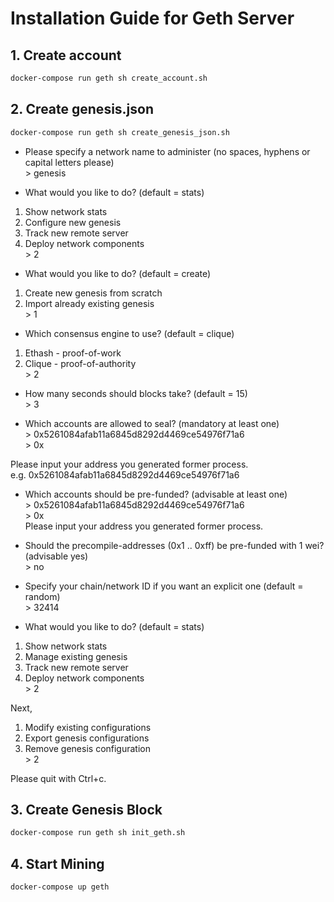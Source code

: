 # Installation Guide for Geth Server

## 1. Create account

```sh
docker-compose run geth sh create_account.sh
```

## 2. Create genesis.json

```sh
docker-compose run geth sh create_genesis_json.sh
```

* Please specify a network name to administer (no spaces, hyphens or capital letters please)  
\> genesis

* What would you like to do? (default = stats)

 1. Show network stats
 2. Configure new genesis
 3. Track new remote server
 4. Deploy network components  
\> 2

* What would you like to do? (default = create)

 1. Create new genesis from scratch
 2. Import already existing genesis  
\> 1

* Which consensus engine to use? (default = clique)

 1. Ethash - proof-of-work
 2. Clique - proof-of-authority  
\> 2

* How many seconds should blocks take? (default = 15)  
\> 3

* Which accounts are allowed to seal? (mandatory at least one)  
\> 0x5261084afab11a6845d8292d4469ce54976f71a6  
\> 0x

Please input your address you generated former process.  
e.g. 0x5261084afab11a6845d8292d4469ce54976f71a6

* Which accounts should be pre-funded? (advisable at least one)  
\> 0x5261084afab11a6845d8292d4469ce54976f71a6  
\> 0x  
Please input your address you generated former process.

* Should the precompile-addresses (0x1 .. 0xff) be pre-funded with 1 wei? (advisable yes)  
\> no

* Specify your chain/network ID if you want an explicit one (default = random)  
\> 32414

* What would you like to do? (default = stats)

 1. Show network stats
 2. Manage existing genesis
 3. Track new remote server
 4. Deploy network components  
\> 2

Next,

 1. Modify existing configurations
 2. Export genesis configurations
 3. Remove genesis configuration  
\> 2

Please quit with Ctrl+c.

## 3. Create Genesis Block

```sh
docker-compose run geth sh init_geth.sh
```

## 4. Start Mining

```sh
docker-compose up geth
```
